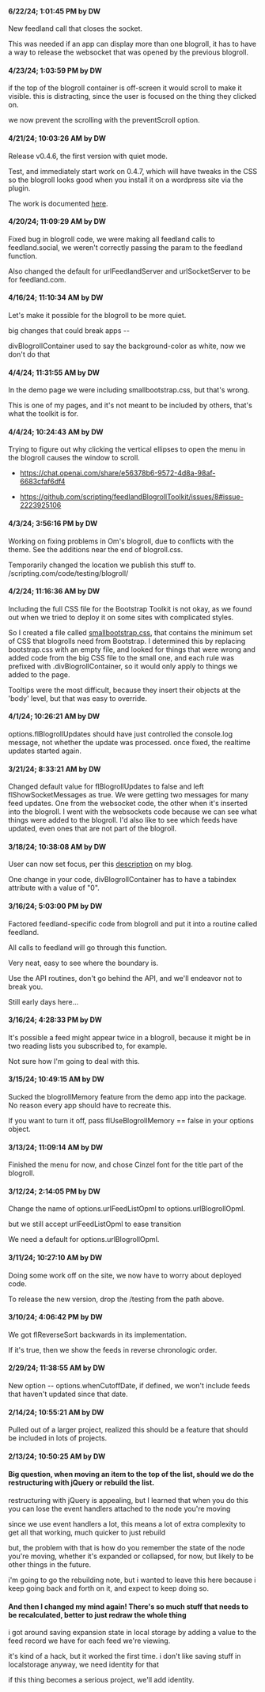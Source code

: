 #### 6/22/24; 1:01:45 PM by DW

New feedland call that closes the socket. 

This was needed if an app can display more than one blogroll, it has to have a way to release the websocket that was opened by the previous blogroll. 

#### 4/23/24; 1:03:59 PM by DW

if the top of the blogroll container is off-screen it would scroll to make it visible. this is distracting, since the user is focused on the thing they clicked on. 

we now prevent the scrolling with the preventScroll option.

#### 4/21/24; 10:03:26 AM by DW

Release v0.4.6, the first version with quiet mode. 

Test, and immediately start work on 0.4.7, which will have tweaks in the CSS so the blogroll looks good when you install it on a wordpress site via the plugin.

The work is documented <a href="https://github.com/a8cteam51/feedland-blogroll/issues/11">here</a>. 

#### 4/20/24; 11:09:29 AM by DW

Fixed bug in blogroll code, we were making all feedland calls to feedland.social, we weren't correctly passing the param to the feedland function.

Also changed the default for urlFeedlandServer and urlSocketServer to be for feedland.com.

#### 4/16/24; 11:10:34 AM by DW

Let's make it possible for the blogroll to be more quiet. 

big changes that could break apps --

divBlogrollContainer used to say the background-color as white, now we don't do that

#### 4/4/24; 11:31:55 AM by DW

In the demo page we were including smallbootstrap.css, but that's wrong. 

This is one of my pages, and it's not meant to be included by others, that's what the toolkit is for.

#### 4/4/24; 10:24:43 AM by DW

Trying to figure out why clicking the vertical ellipses to open the menu in the blogroll causes the window to scroll. 

* https://chat.openai.com/share/e56378b6-9572-4d8a-98af-6683cfaf6df4

* https://github.com/scripting/feedlandBlogrollToolkit/issues/8#issue-2223925106

#### 4/3/24; 3:56:16 PM by DW

Working on fixing problems in Om's blogroll, due to conflicts with the theme. See the additions near the end of blogroll.css.

Temporarily changed the location we publish this stuff to. /scripting.com/code/testing/blogroll/

#### 4/2/24; 11:16:36 AM by DW

Including the full CSS file for the Bootstrap Toolkit is not okay, as we found out when we tried to deploy it on some sites with complicated styles. 

So I created a file called <a href="http://scripting.com/code/blogroll/smallbootstrap.css">smallbootstrap.css</a>, that contains the minimum set of CSS that blogrolls need from Bootstrap. I determined this by replacing bootstrap.css with an empty file, and looked for things that were wrong and added code from the big CSS file to the small one, and each rule was prefixed with .divBlogrollContainer, so it would only apply to things we added to the page. 

Tooltips were the most difficult, because they insert their objects at the 'body' level, but that was easy to override. 

#### 4/1/24; 10:26:21 AM by DW

options.flBlogrollUpdates should have just controlled the console.log message, not whether the update was processed. once fixed, the realtime updates started again.  

#### 3/21/24; 8:33:21 AM by DW

Changed default value for flBlogrollUpdates to false and left flShowSocketMessages as true. We were getting two messages for many feed updates. One from the websocket code, the other when it's inserted into the blogroll. I went with the websockets code because we can see what things were added to the blogroll. I'd also like to see which feeds have updated, even ones that are not part of the blogroll. 

#### 3/18/24; 10:38:08 AM by DW

User can now set focus, per this <a href="http://scripting.com/2024/03/18.html#a143125">description</a> on my blog.

One change in your code, divBlogrollContainer has to have a tabindex attribute with a value of "0".

#### 3/16/24; 5:03:00 PM by DW

Factored feedland-specific code from blogroll and put it into a routine called feedland.

All calls to feedland will go through this function. 

Very neat, easy to see where the boundary is. 

Use the API routines, don't go behind the API, and we'll endeavor not to break you. 

Still early days here...

#### 3/16/24; 4:28:33 PM by DW

It's possible a feed might appear twice in a blogroll, because it might be in two reading lists you subscribed to, for example.

Not sure how I'm going to deal with this. 

#### 3/15/24; 10:49:15 AM by DW

Sucked the blogrollMemory feature from the demo app into the package. No reason every app should have to recreate this. 

If you want to turn it off, pass flUseBlogrollMemory == false in your options object. 

#### 3/13/24; 11:09:14 AM by DW

Finished the menu for now, and chose Cinzel font for the title part of the blogroll. 

#### 3/12/24; 2:14:05 PM by DW

Change the name of options.urlFeedListOpml to options.urlBlogrollOpml.

but we still accept urlFeedListOpml to ease transition

We need a default for options.urlBlogrollOpml.

#### 3/11/24; 10:27:10 AM by DW

Doing some work off on the site, we now have to worry about deployed code.

To release the new version, drop the /testing from the path above.

#### 3/10/24; 4:06:42 PM by DW

We got flReverseSort backwards in its implementation. 

If it's true, then we show the feeds in reverse chronologic order. 

#### 2/29/24; 11:38:55 AM by DW

New option -- options.whenCutoffDate, if defined, we won't include feeds that haven't updated since that date.

#### 2/14/24; 10:55:21 AM by DW

Pulled out of a larger project, realized this should be a feature that should be included in lots of projects.

#### 2/13/24; 10:50:25 AM by DW

#### Big question, when moving an item to the top of the list, should we do the restructuring with jQuery or rebuild the list.

restructuring with jQuery is appealing, but I learned that when you do this you can lose the event handlers attached to the node you're moving

since we use event handlers a lot, this means a lot of extra complexity to get all that working, much quicker to just rebuild

but, the problem with that is how do you remember the state of the node you're moving, whether it's expanded or collapsed, for now, but likely to be other things in the future.

i'm going to go the rebuilding note, but i wanted to leave this here because i keep going back and forth on it, and expect to keep doing so.

#### And then I changed my mind again! There's so much stuff that needs to be recalculated, better to just redraw the whole thing

i got around saving expansion state in local storage by adding a value to the feed record we have for each feed we're viewing. 

it's kind of a hack, but it worked the first time. i don't like saving stuff in localstorage anyway, we need identity for that

if this thing becomes a serious project, we'll add identity.


